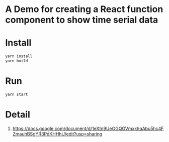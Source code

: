 # A Demo for creating a React function component to show time serial data
# Install
```bash
yarn install
yarn build
```

# Run
```bash
yarn start
```

# Detail
1. https://docs.google.com/document/d/1eXtn9UeOGQOVmxkhqAbu5hc4FZmauhBSgYR3PdKHHhU/edit?usp=sharing
